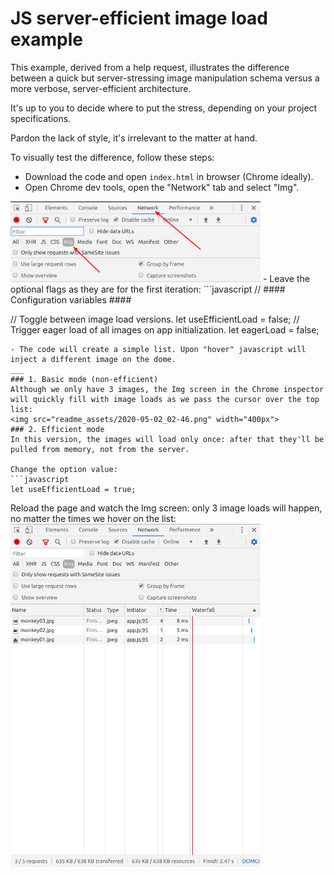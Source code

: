 # JS server-efficient image load example
This example, derived from a help request, illustrates the difference between a quick but server-stressing image manipulation schema versus a more verbose, server-efficient architecture.

It's up to you to decide where to put the stress, depending on your project specifications.

Pardon the lack of style, it's irrelevant to the matter at hand.

To visually test the difference, follow these steps:
- Download the code and open `index.html` in browser (Chrome ideally).
- Open Chrome dev tools, open the "Network" tab and select "Img".
<img src="readme_assets/2020-05-02_02-49.png" width="400">
- Leave the optional flags as they are for the first iteration:
```javascript
// #### Configuration variables ####

// Toggle between image load versions.
let useEfficientLoad = false;
// Trigger eager load of all images on app initialization.
let eagerLoad = false;
```
- The code will create a simple list. Upon "hover" javascript will inject a different image on the dome.
___
### 1. Basic mode (non-efficient)
Although we only have 3 images, the Img screen in the Chrome inspector will quickly fill with image loads as we pass the cursor over the top list:
<img src="readme_assets/2020-05-02_02-46.png" width="400px">
### 2. Efficient mode
In this version, the images will load only once: after that they'll be pulled from memory, not from the server.

Change the option value:
```javascript
let useEfficientLoad = true;
```

Reload the page and watch the Img screen: only 3 image loads will happen, no matter the times we hover on the list:
<img src="readme_assets/2020-05-02_02-47.png" width="400">